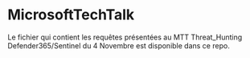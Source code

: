 # MicrosoftTechTalk

Le fichier qui contient les requêtes présentées au MTT Threat_Hunting Defender365/Sentinel du 4 Novembre est disponible dans ce repo.
